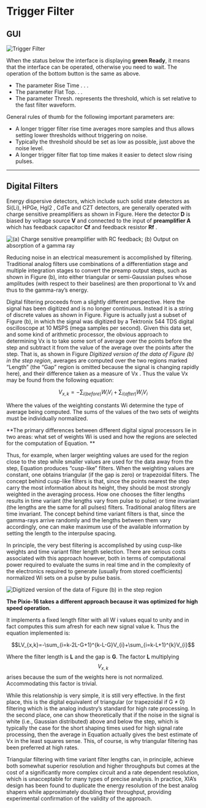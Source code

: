 <!-- BASESETUP_TriggerFilter.md --- 
;; 
;; Description: 
;; Author: Hongyi Wu(吴鸿毅)
;; Email: wuhongyi@qq.com 
;; Created: 日 10月  7 09:35:24 2018 (+0800)
;; Last-Updated: 五 1月 11 21:16:52 2019 (+0800)
;;           By: Hongyi Wu(吴鸿毅)
;;     Update #: 11
;; URL: http://wuhongyi.cn -->

# Trigger Filter

<!-- toc -->

## GUI

![Trigger Filter](/img/TriggerFilter.png)

When the status below the interface is displaying **green Ready**, it means that the interface can be operated, otherwise you need to wait. The operation of the bottom button is the same as above.

- The parameter Rise Time . . .
- The parameter Flat Top. . .
- The parameter Thresh. represents the threshold, which is set relative to the fast filter waveform.



General rules of thumb for the following important parameters are:

- A longer trigger filter rise time averages more samples and thus allows setting lower thresholds without triggering on noise.
- Typically the threshold should be set as low as possible, just above the noise level.
- A longer trigger filter flat top time makes it easier to detect slow rising pulses.

----

## Digital Filters

Energy dispersive detectors, which include such solid state detectors as Si(Li), HPGe, HgI2 , CdTe and CZT detectors, are generally operated with charge sensitive preamplifiers as shown in Figure. Here the detector **D** is biased by voltage source **V** and connected to the input of **preamplifier A** which has feedback capacitor **Cf** and feedback resistor **Rf** .

![(a) Charge sensitive preamplifier with RC feedback; (b) Output on absorption of a gamma ray](/img/chargesenitivepreamplifierrcfeedbackoutputonabsorptionofagammaray.png)

Reducing noise in an electrical measurement is accomplished by filtering. Traditional analog filters use combinations of a differentiation stage and multiple integration stages to convert the preamp output steps, such as shown in Figure (b), into either triangular or semi-Gaussian pulses whose amplitudes (with respect to their baselines) are then proportional to Vx and thus to the gamma-ray’s energy.

Digital filtering proceeds from a slightly different perspective. Here the signal has been digitized and is no longer continuous. Instead it is a string of discrete values as shown in Figure. Figure is actually just a subset of Figure (b), in which the signal was digitized by a Tektronix 544 TDS digital oscilloscope at 10 MSPS (mega samples per second). Given this data set, and some kind of arithmetic processor, the obvious approach to determining Vx is to take some sort of average over the points before the step and subtract it from the value of the average over the points after the step. That is, as shown in Figure *Digitized version of the data of Figure (b) in the step region*, averages are computed over the two regions marked “Length” (the “Gap” region is omitted because the signal is changing rapidly here), and their difference taken as a measure of Vx . Thus the value Vx may be found from the following equation:

$$V_{x,k}=-\sum_{i(before)}W_{i}V_{i}+\sum_{i(after)}W_{i}V_{i}$$

Where the values of the weighting constants Wi determine the type of average being computed. The sums of the values of the two sets of weights must be individually normalized.

**The primary differences between different digital signal processors lie in two areas: what set of weights Wi is used and how the regions are selected for the computation of Equation. **

Thus, for example, when larger weighting values are used for the region close to the step while smaller values are used for the data away from the step, Equation  produces “cusp-like” filters. When the weighting values are constant, one obtains triangular (if the gap is zero) or trapezoidal filters. The concept behind cusp-like filters is that, since the points nearest the step carry the most information about its height, they should be most strongly weighted in the averaging process. How one chooses the filter lengths results in time variant (the lengths vary from pulse to pulse) or time invariant (the lengths are the same for all pulses) filters. Traditional analog filters are time invariant. The concept behind time variant filters is that, since the gamma-rays arrive randomly and the lengths between them vary accordingly, one can make maximum use of the available information by setting the length to the interpulse spacing.

In principle, the very best filtering is accomplished by using cusp-like weights and time variant filter length selection. There are serious costs associated with this approach however, both in terms of computational power required to evaluate the sums in real time and in the complexity of the electronics required to generate (usually from stored coefficients) normalized Wi sets on a pulse by pulse basis.

![Digitized version of the data of Figure (b) in the step region](/img/digitizedversionofthedataoffigurebinthestepregion.png)

**The Pixie-16 takes a different approach because it was optimized for high speed operation.**

It implements a fixed length filter with all W i values equal to unity and in fact computes this sum afresh for each new signal value k. Thus the equation implemented is:

$$LV_{x,k}=-\sum_{i=k-2L-G+1}^{k-L-G}V_{i}+\sum_{i=k-L+1}^{k}V_{i}$$

Where the filter length is **L** and the gap is **G**. The factor **L** multiplying $$V_{x,k}$$ arises because the sum of the weights here is not normalized. Accommodating this factor is trivial.


While this relationship is very simple, it is still very effective. In the first place, this is the digital equivalent of triangular (or trapezoidal if G ≠ 0) filtering which is the analog industry’s standard for high rate processing. In the second place, one can show theoretically that if the noise in the signal is white (i.e., Gaussian distributed) above and below the step, which is typically the case for the short shaping times used for high signal rate processing, then the average in Equation actually gives the best estimate of Vx in the least squares sense. This, of course, is why triangular filtering has been preferred at high rates.

Triangular filtering with time variant filter lengths can, in principle, achieve both somewhat superior resolution and higher throughputs but comes at the cost of a significantly more complex circuit and a rate dependent resolution, which is unacceptable for many types of precise analysis. In practice, XIA’s design has been found to duplicate the energy resolution of the best analog shapers while approximately doubling their throughput, providing experimental confirmation of the validity of the approach.




<!-- BASESETUP_TriggerFilter.md ends here -->
